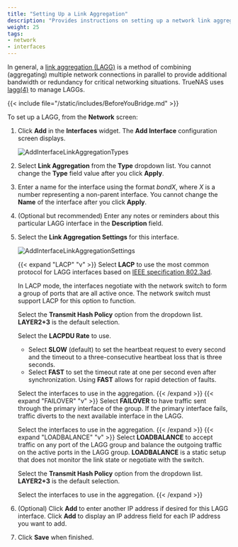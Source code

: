 ```yaml
---
title: "Setting Up a Link Aggregation"
description: "Provides instructions on setting up a network link aggregation (LAGG) interface."
weight: 25
tags:
- network
- interfaces
---
```


In general, a [link aggregation (LAGG)](https://tools.ietf.org/html/rfc7424) is a method of combining (aggregating) multiple network connections in parallel to provide additional bandwidth or redundancy for critical networking situations. 
TrueNAS uses [lagg(4)](https://wiki.debian.org/BridgeNetworkConnections) to manage LAGGs.

{{< include file="/static/includes/BeforeYouBridge.md" >}}

To set up a LAGG, from the **Network** screen:

1. Click **Add** in the **Interfaces** widget. The **Add Interface** configuration screen displays.
   
   ![AddInterfaceLinkAggregationTypes](/images/SCALE/Network/AddInterfacePanel.png "Add Interface Settings")

2. Select **Link Aggregation** from the **Type** dropdown list. You cannot change the **Type** field value after you click **Apply**.

3. Enter a name for the interface using the format *bondX*, where *X* is a number representing a non-parent interface.
   You cannot change the **Name** of the interface after you click **Apply**.

4. (Optional but recommended) Enter any notes or reminders about this particular LAGG interface in the **Description** field.

5. Select the **Link Aggregation Settings** for this interface. 
   
   ![AddInterfaceLinkAggregationSettings](/images/SCALE/Network/AddInterfaceLinkAggregationSettings.png "Add Interface Settings")
   
   {{< expand "LACP" "v" >}}
   Select **LACP** to use the most common protocol for LAGG interfaces based on [IEEE specification 802.3ad](https://www.ieee802.org/3/hssg/public/apr07/frazier_01_0407.pdf). 
   
   In LACP mode, the interfaces negotiate with the network switch to form a group of ports that are all active once. The network switch must support LACP for this option to function. 
   
   Select the **Transmit Hash Policy** option from the dropdown list. **LAYER2+3** is the default selection.

   Select the **LACPDU Rate** to use. 

   * Select **SLOW** (default) to set the heartbeat request to every second and the timeout to a three-consecutive heartbeat loss that is three seconds. 
   * Select **FAST** to set the timeout rate at one per second even after synchronization. Using **FAST** allows for rapid detection of faults.

   Select the interfaces to use in the aggregation.
   {{< /expand >}}
   {{< expand "FAILOVER" "v" >}}
   Select **FAILOVER** to have traffic sent through the primary interface of the group. If the primary interface fails, traffic diverts to the next available interface in the LAGG. 

   Select the interfaces to use in the aggregation.
   {{< /expand >}}
   {{< expand "LOADBALANCE" "v" >}}
   Select **LOADBALANCE** to accept traffic on any port of the LAGG group and balance the outgoing traffic on the active ports in the LAGG group. 
   **LOADBALANCE** is a static setup that does not monitor the link state or negotiate with the switch.

   Select the **Transmit Hash Policy** option from the dropdown list. **LAYER2+3** is the default selection.

   Select the interfaces to use in the aggregation.
   {{< /expand >}}

6. (Optional) Click **Add** to enter another IP address if desired for this LAGG interface. Click **Add** to display an IP address field for each IP address you want to add.

7. Click **Save** when finished.
